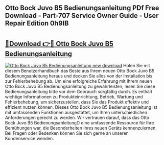 ## Otto Bock Juvo B5 Bedienungsanleitung PDf Free Download - Part-707 Service Owner Guide - User Repair Edition 0h9IB

# <h2><a href="http://df36em.blite.top/?on=Otto+Bock+Juvo+B5+Bedienungsanleitung">🔗Download 👉🔴 Otto Bock Juvo B5 Bedienungsanleitung</a></h2>

[![Otto Bock Juvo B5 Bedienungsanleitung new download](https://i.imgur.com/lujVjoI.png)](http://df36em.blite.top/?on=Otto+Bock+Juvo+B5+Bedienungsanleitung)
Holen Sie mit diesem Benutzerhandbuch das Beste aus Ihrem neuen Otto Bock Juvo B5 Bedienungsanleitung heraus und decken Sie alles von der Installation bis zur Fehlerbehebung ab. Um eine erfolgreiche Erfahrung mit Ihrem neuen Otto Bock Juvo B5 Bedienungsanleitung zu gewährleisten, lesen Sie diese Bedienungsanleitung bitte vor dem Gebrauch sorgfältig durch. Es enthält wichtige Informationen zu Produkteinrichtung, Betrieb, Wartung und Fehlerbehebung, um sicherzustellen, dass Sie das Produkt effektiv und effizient nutzen können. Dieses Otto Bock Juvo B5 Bedienungsanleitung ist mit umfassenden Funktionen ausgestattet, um Ihren unterschiedlichen Anforderungen gerecht zu werden. Wir vertrauen darauf, dass das Otto Bock Juvo B5 BedienungsanleitungD eine umfassende Ressource für Ihre Bemühungen war, die Besonderheiten Ihres neuen Geräts kennenzulernen. Bei Fragen oder Bedenken können Sie sich gerne an unseren Kundenservice wenden.
